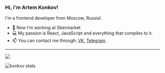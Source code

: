 ### Hi, i'm Artem Konkov!
I'm a frontend developer from Moscow, Russia!. 

- 📱  Now I'm working at Sbermarket
- 💻  My passion is React, JavaScript and everything that compiles to it.
- 📫  You can contact me through: [VK](https://vk.com/arraybuffer), [Telegram](https://t.me/kxnkxv).

---
![](https://komarev.com/ghpvc/?username=kxnkxv)

![kxnkxv stats](https://github-readme-stats.vercel.app/api?username=kxnkxv&count_private=true&show_icons=true&theme=prussian)
